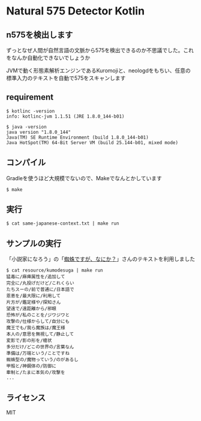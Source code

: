 # Natural 575 Detector Kotlin

## n575を検出します
ずっとなぜ人間が自然言語の文脈から575を検出できるのか不思議でした。これをなんか自動化できないでしょうか  

JVMで動く形態素解析エンジンであるKuromojiと、neologdをもちい、任意の標準入力のテキストを自動で575をスキャンします 

## requirement
```console
$ kotlinc -version
info: kotlinc-jvm 1.1.51 (JRE 1.8.0_144-b01)
```

```console
$ java -version
java version "1.8.0_144"
Java(TM) SE Runtime Environment (build 1.8.0_144-b01)
Java HotSpot(TM) 64-Bit Server VM (build 25.144-b01, mixed mode)
```

## コンパイル
Gradleを使うほど大規模でないので、Makeでなんとかしています  
```console
$ make
```

## 実行  
```console
$ cat same-japanese-context.txt | make run
```

## サンプルの実行
「小説家になろう」の「[蜘蛛ですが、なにか？](https://ncode.syosetu.com/n7975cr/)」さんのテキストを利用しました  
```console
$ cat resource/kumodesuga | make run
猛毒に/麻痺属性を/追加して
完全に/丸投げだけど/これくらい
たちスーの/前で普通に/日本語で
恩恵を/最大限に/利用して
片方が/鑑定様や/探知さん
望遠で/遠距離から/邪眼
恐怖が/私のことを/ジワジワと
攻撃の/仕様からして/自分にも
魔王でも/我ら魔族は/魔王様
本人の/意思を無視して/静止して
変影で/影の形を/槍状 
多分だけ/どこの世界の/言葉なん
準備は/万端という/ことですね
蜘蛛型の/魔物っていう/のがあるし
甲殻と/神鋼体の/防御に
牽制と/たまに本気の/攻撃を
...
```

## ライセンス
MIT
